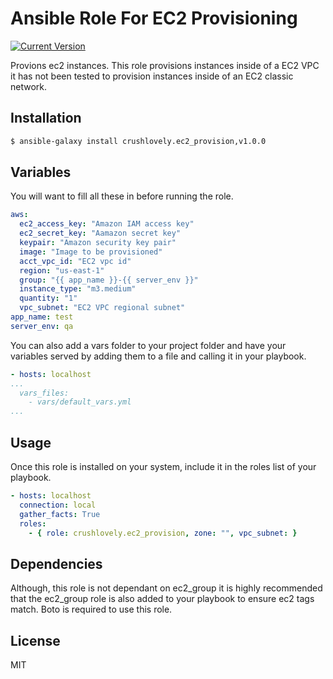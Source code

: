 # Ansible Role For EC2 Provisioning

[![Current Version](http://img.shields.io/github/release/crushlovely/ansible-ec2-provision.svg?style=flat)](https://crushlovely/ansible-ec2-provision/releases)

Provions ec2 instances. This role provisions instances inside of a EC2 VPC it has not been tested to provision instances inside of an EC2 classic network.

## Installation

``` bash
$ ansible-galaxy install crushlovely.ec2_provision,v1.0.0
```

## Variables

You will want to fill all these in before running the role.

``` yaml
aws:
  ec2_access_key: "Amazon IAM access key"
  ec2_secret_key: "Aamazon secret key"
  keypair: "Amazon security key pair"
  image: "Image to be provisioned"
  acct_vpc_id: "EC2 vpc id"
  region: "us-east-1"
  group: "{{ app_name }}-{{ server_env }}"
  instance_type: "m3.medium"
  quantity: "1"
  vpc_subnet: "EC2 VPC regional subnet"
app_name: test
server_env: qa
```
You can also add a vars folder to your project folder and have your variables served by adding them to a file and calling it in your playbook.

```yaml
- hosts: localhost
...
  vars_files:
    - vars/default_vars.yml
...
```


## Usage

Once this role is installed on your system, include it in the roles list of your playbook.

``` yaml
- hosts: localhost
  connection: local
  gather_facts: True
  roles:
    - { role: crushlovely.ec2_provision, zone: "", vpc_subnet: }
```

## Dependencies

Although, this role is not dependant on ec2_group it is highly recommended that the ec2_group role is also added to your playbook to ensure ec2 tags match. Boto is required to use this role.

## License

MIT